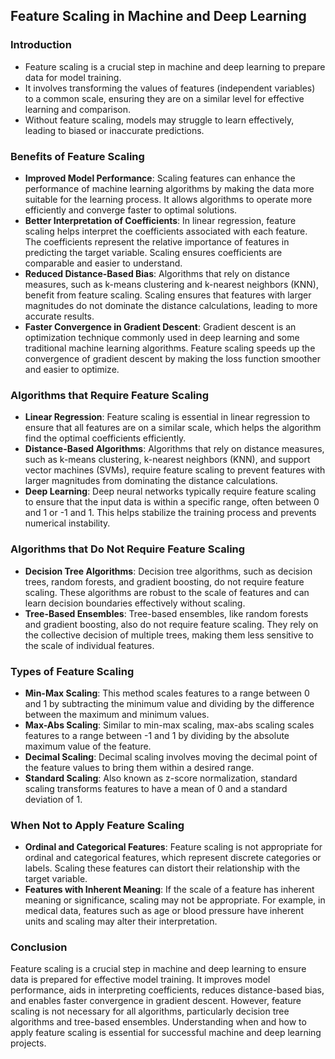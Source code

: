 ## Feature Scaling in Machine and Deep Learning

### Introduction

- Feature scaling is a crucial step in machine and deep learning to prepare data for model training.
- It involves transforming the values of features (independent variables) to a common scale, ensuring they are on a similar level for effective learning and comparison.
- Without feature scaling, models may struggle to learn effectively, leading to biased or inaccurate predictions.

### Benefits of Feature Scaling

- **Improved Model Performance**: Scaling features can enhance the performance of machine learning algorithms by making the data more suitable for the learning process. It allows algorithms to operate more efficiently and converge faster to optimal solutions.
- **Better Interpretation of Coefficients**: In linear regression, feature scaling helps interpret the coefficients associated with each feature. The coefficients represent the relative importance of features in predicting the target variable. Scaling ensures coefficients are comparable and easier to understand.
- **Reduced Distance-Based Bias**: Algorithms that rely on distance measures, such as k-means clustering and k-nearest neighbors (KNN), benefit from feature scaling. Scaling ensures that features with larger magnitudes do not dominate the distance calculations, leading to more accurate results.
- **Faster Convergence in Gradient Descent**: Gradient descent is an optimization technique commonly used in deep learning and some traditional machine learning algorithms. Feature scaling speeds up the convergence of gradient descent by making the loss function smoother and easier to optimize.

### Algorithms that Require Feature Scaling

- **Linear Regression**: Feature scaling is essential in linear regression to ensure that all features are on a similar scale, which helps the algorithm find the optimal coefficients efficiently.
- **Distance-Based Algorithms**: Algorithms that rely on distance measures, such as k-means clustering, k-nearest neighbors (KNN), and support vector machines (SVMs), require feature scaling to prevent features with larger magnitudes from dominating the distance calculations.
- **Deep Learning**: Deep neural networks typically require feature scaling to ensure that the input data is within a specific range, often between 0 and 1 or -1 and 1. This helps stabilize the training process and prevents numerical instability.

### Algorithms that Do Not Require Feature Scaling

- **Decision Tree Algorithms**: Decision tree algorithms, such as decision trees, random forests, and gradient boosting, do not require feature scaling. These algorithms are robust to the scale of features and can learn decision boundaries effectively without scaling.
- **Tree-Based Ensembles**: Tree-based ensembles, like random forests and gradient boosting, also do not require feature scaling. They rely on the collective decision of multiple trees, making them less sensitive to the scale of individual features.

### Types of Feature Scaling

- **Min-Max Scaling**: This method scales features to a range between 0 and 1 by subtracting the minimum value and dividing by the difference between the maximum and minimum values.
- **Max-Abs Scaling**: Similar to min-max scaling, max-abs scaling scales features to a range between -1 and 1 by dividing by the absolute maximum value of the feature.
- **Decimal Scaling**: Decimal scaling involves moving the decimal point of the feature values to bring them within a desired range.
- **Standard Scaling**: Also known as z-score normalization, standard scaling transforms features to have a mean of 0 and a standard deviation of 1.

### When Not to Apply Feature Scaling

- **Ordinal and Categorical Features**: Feature scaling is not appropriate for ordinal and categorical features, which represent discrete categories or labels. Scaling these features can distort their relationship with the target variable.
- **Features with Inherent Meaning**: If the scale of a feature has inherent meaning or significance, scaling may not be appropriate. For example, in medical data, features such as age or blood pressure have inherent units and scaling may alter their interpretation.

### Conclusion

Feature scaling is a crucial step in machine and deep learning to ensure data is prepared for effective model training. It improves model performance, aids in interpreting coefficients, reduces distance-based bias, and enables faster convergence in gradient descent. However, feature scaling is not necessary for all algorithms, particularly decision tree algorithms and tree-based ensembles. Understanding when and how to apply feature scaling is essential for successful machine and deep learning projects.